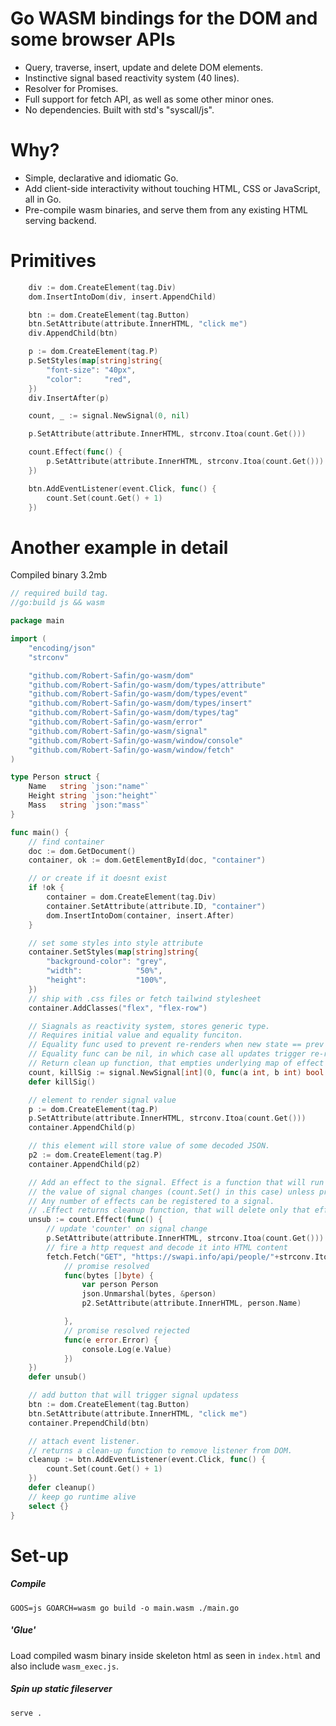 # Go WASM bindings for the DOM and some browser APIs
- Query, traverse, insert, update and delete DOM elements.
- Instinctive signal based reactivity system (40 lines).
- Resolver for Promises.
- Full support for fetch API, as well as some other minor ones.
- No dependencies. Built with std's "syscall/js".

# Why?
- Simple, declarative and idiomatic Go.
- Add client-side interactivity without touching HTML, CSS or JavaScript, all in Go.
- Pre-compile wasm binaries, and serve them from any existing HTML serving backend.

# Primitives
```go
	div := dom.CreateElement(tag.Div)
	dom.InsertIntoDom(div, insert.AppendChild)

	btn := dom.CreateElement(tag.Button)
	btn.SetAttribute(attribute.InnerHTML, "click me")
	div.AppendChild(btn)

	p := dom.CreateElement(tag.P)
	p.SetStyles(map[string]string{
		"font-size": "40px",
		"color":     "red",
	})
	div.InsertAfter(p)

	count, _ := signal.NewSignal(0, nil)

	p.SetAttribute(attribute.InnerHTML, strconv.Itoa(count.Get()))

	count.Effect(func() {
		p.SetAttribute(attribute.InnerHTML, strconv.Itoa(count.Get()))
	})

	btn.AddEventListener(event.Click, func() {
		count.Set(count.Get() + 1)
	})
```

# Another example in detail
Compiled binary 3.2mb
```go
// required build tag.
//go:build js && wasm

package main

import (
	"encoding/json"
	"strconv"

	"github.com/Robert-Safin/go-wasm/dom"
	"github.com/Robert-Safin/go-wasm/dom/types/attribute"
	"github.com/Robert-Safin/go-wasm/dom/types/event"
	"github.com/Robert-Safin/go-wasm/dom/types/insert"
	"github.com/Robert-Safin/go-wasm/dom/types/tag"
	"github.com/Robert-Safin/go-wasm/error"
	"github.com/Robert-Safin/go-wasm/signal"
	"github.com/Robert-Safin/go-wasm/window/console"
	"github.com/Robert-Safin/go-wasm/window/fetch"
)

type Person struct {
	Name   string `json:"name"`
	Height string `json:"height"`
	Mass   string `json:"mass"`
}

func main() {
	// find container
	doc := dom.GetDocument()
	container, ok := dom.GetElementById(doc, "container")

	// or create if it doesnt exist
	if !ok {
		container = dom.CreateElement(tag.Div)
		container.SetAttribute(attribute.ID, "container")
		dom.InsertIntoDom(container, insert.After)
	}

	// set some styles into style attribute
	container.SetStyles(map[string]string{
		"background-color": "grey",
		"width":            "50%",
		"height":           "100%",
	})
	// ship with .css files or fetch tailwind stylesheet
	container.AddClasses("flex", "flex-row")

	// Siagnals as reactivity system, stores generic type.
	// Requires initial value and equality funciton.
	// Equality func used to prevent re-renders when new state == prev state.
	// Equality func can be nil, in which case all updates trigger re-renders.
	// Return clean up function, that empties underlying map of effect on a signal.
	count, killSig := signal.NewSignal[int](0, func(a int, b int) bool { return a == b })
	defer killSig()

	// element to render signal value
	p := dom.CreateElement(tag.P)
	p.SetAttribute(attribute.InnerHTML, strconv.Itoa(count.Get()))
	container.AppendChild(p)

	// this element will store value of some decoded JSON.
	p2 := dom.CreateElement(tag.P)
	container.AppendChild(p2)

	// Add an effect to the signal. Effect is a function that will run if
	// the value of signal changes (count.Set() in this case) unless prevented by Equality func.
	// Any number of effects can be registered to a signal.
	// .Effect returns cleanup function, that will delete only that effect from a signal's map.
	unsub := count.Effect(func() {
		// update 'counter' on signal change
		p.SetAttribute(attribute.InnerHTML, strconv.Itoa(count.Get()))
		// fire a http request and decode it into HTML content
		fetch.Fetch("GET", "https://swapi.info/api/people/"+strconv.Itoa(count.Get()), map[string]string{}, "",
			// promise resolved
			func(bytes []byte) {
				var person Person
				json.Unmarshal(bytes, &person)
				p2.SetAttribute(attribute.InnerHTML, person.Name)

			},
			// promise resolved rejected
			func(e error.Error) {
				console.Log(e.Value)
			})
	})
	defer unsub()

	// add button that will trigger signal updatess
	btn := dom.CreateElement(tag.Button)
	btn.SetAttribute(attribute.InnerHTML, "click me")
	container.PrependChild(btn)

	// attach event listener.
	// returns a clean-up function to remove listener from DOM.
	cleanup := btn.AddEventListener(event.Click, func() {
		count.Set(count.Get() + 1)
	})
	defer cleanup()
	// keep go runtime alive
	select {}
}
```

# Set-up
##### Compile
`GOOS=js GOARCH=wasm go build -o main.wasm ./main.go`
##### 'Glue'
Load compiled wasm binary inside skeleton html as seen in `index.html` and also include `wasm_exec.js`.
##### Spin up static fileserver
`serve .`
